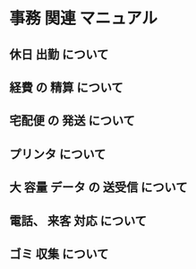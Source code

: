 # 事務 関連 マニュアル 
## 休日 出勤 について 
## 経費 の 精算 について 
## 宅配便 の 発送 について 
## プリンタ について 
## 大 容量 データ の 送受信 について 
## 電話、 来客 対応 について 
## ゴミ 収集 について
